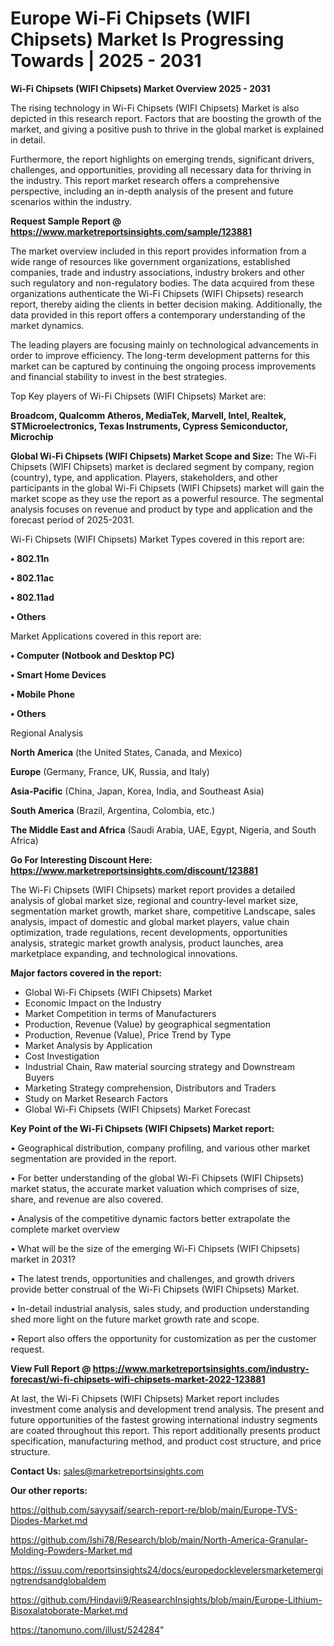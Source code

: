 # Europe Wi-Fi Chipsets (WIFI Chipsets) Market Is Progressing Towards | 2025 - 2031

<Strong> Wi-Fi Chipsets (WIFI Chipsets) Market Overview 2025 - 2031</strong>

The rising technology in Wi-Fi Chipsets (WIFI Chipsets) Market is also depicted in this research report. Factors that are boosting the growth of the market, and giving a positive push to thrive in the global market is explained in detail.

Furthermore, the report highlights on emerging trends, significant drivers, challenges, and opportunities, providing all necessary data for thriving in the industry. This report market research offers a comprehensive perspective, including an in-depth analysis of the present and future scenarios within the industry.

<strong>Request Sample Report @ <a href=https://www.marketreportsinsights.com/sample/123881>https://www.marketreportsinsights.com/sample/123881</a></strong>

The market overview included in this report provides information from a wide range of resources like government organizations, established companies, trade and industry associations, industry brokers and other such regulatory and non-regulatory bodies. The data acquired from these organizations authenticate the Wi-Fi Chipsets (WIFI Chipsets) research report, thereby aiding the clients in better decision making. Additionally, the data provided in this report offers a contemporary understanding of the market dynamics.

The leading players are focusing mainly on technological advancements in order to improve efficiency. The long-term development patterns for this market can be captured by continuing the ongoing process improvements and financial stability to invest in the best strategies.

Top Key players of Wi-Fi Chipsets (WIFI Chipsets) Market are:

<strong>Broadcom, Qualcomm Atheros, MediaTek, Marvell, Intel, Realtek, STMicroelectronics, Texas Instruments, Cypress Semiconductor, Microchip</strong>

<strong><b>Global Wi-Fi Chipsets (WIFI Chipsets) Market Scope and Size:</b></strong>
The Wi-Fi Chipsets (WIFI Chipsets) market is declared segment by company, region (country), type, and application. Players, stakeholders, and other participants in the global Wi-Fi Chipsets (WIFI Chipsets) market will gain the market scope as they use the report as a powerful resource. The segmental analysis focuses on revenue and product by type and application and the forecast period of 2025-2031.

Wi-Fi Chipsets (WIFI Chipsets) Market Types covered in this report are:

<strong>• 802.11n

• 802.11ac

• 802.11ad

• Others</strong>

Market Applications covered in this report are:

<strong>• Computer (Notbook and Desktop PC)

• Smart Home Devices

• Mobile Phone

• Others</strong> 

Regional Analysis

<strong>North America</strong> (the United States, Canada, and Mexico)

<strong>Europe</strong> (Germany, France, UK, Russia, and Italy)

<strong>Asia-Pacific</strong> (China, Japan, Korea, India, and Southeast Asia)

<strong>South America</strong> (Brazil, Argentina, Colombia, etc.)

<strong>The Middle East and Africa</strong> (Saudi Arabia, UAE, Egypt, Nigeria, and South Africa)

<strong>Go For Interesting Discount Here: <a href=https://www.marketreportsinsights.com/discount/123881>https://www.marketreportsinsights.com/discount/123881</a></strong>

The Wi-Fi Chipsets (WIFI Chipsets) market report provides a detailed analysis of global market size, regional and country-level market size, segmentation market growth, market share, competitive Landscape, sales analysis, impact of domestic and global market players, value chain optimization, trade regulations, recent developments, opportunities analysis, strategic market growth analysis, product launches, area marketplace expanding, and technological innovations.

<strong><b>Major factors covered in the report:</b></strong>
<ul>
  <li>Global Wi-Fi Chipsets (WIFI Chipsets) Market </li>
  <li>Economic Impact on the Industry</li>
  <li>Market Competition in terms of Manufacturers</li>
  <li>Production, Revenue (Value) by geographical segmentation</li>
  <li>Production, Revenue (Value), Price Trend by Type</li>
  <li>Market Analysis by Application</li>
  <li>Cost Investigation</li>
  <li>Industrial Chain, Raw material sourcing strategy and Downstream Buyers</li>
  <li>Marketing Strategy comprehension, Distributors and Traders</li>
  <li>Study on Market Research Factors</li>
  <li>Global Wi-Fi Chipsets (WIFI Chipsets) Market Forecast</li>
</ul>

<strong><b>Key Point of the Wi-Fi Chipsets (WIFI Chipsets) Market report:</b></strong>

• Geographical distribution, company profiling, and various other market segmentation are provided in the report.

• For better understanding of the global Wi-Fi Chipsets (WIFI Chipsets) market status, the accurate market valuation which comprises of size, share, and revenue are also covered.

• Analysis of the competitive dynamic factors better extrapolate the complete market overview

• What will be the size of the emerging Wi-Fi Chipsets (WIFI Chipsets) market in 2031?

• The latest trends, opportunities and challenges, and growth drivers provide better construal of the Wi-Fi Chipsets (WIFI Chipsets) Market.

• In-detail industrial analysis, sales study, and production understanding shed more light on the future market growth rate and scope.

• Report also offers the opportunity for customization as per the customer request.

<strong><b>View Full Report @ <a href=https://www.marketreportsinsights.com/industry-forecast/wi-fi-chipsets-wifi-chipsets-market-2022-123881>https://www.marketreportsinsights.com/industry-forecast/wi-fi-chipsets-wifi-chipsets-market-2022-123881</a></b></strong>


At last, the Wi-Fi Chipsets (WIFI Chipsets) Market report includes investment come analysis and development trend analysis. The present and future opportunities of the fastest growing international industry segments are coated throughout this report. This report additionally presents product specification, manufacturing method, and product cost structure, and price structure.

<strong>Contact Us:</strong>
sales@marketreportsinsights.com

<strong>Our other reports:</strong>

<a href=https://github.com/sayysaif/search-report-re/blob/main/Europe-TVS-Diodes-Market.md>https://github.com/sayysaif/search-report-re/blob/main/Europe-TVS-Diodes-Market.md</a>

<a href=https://github.com/Ishi78/Research/blob/main/North-America-Granular-Molding-Powders-Market.md>https://github.com/Ishi78/Research/blob/main/North-America-Granular-Molding-Powders-Market.md</a>

<a href=https://issuu.com/reportsinsights24/docs/europedocklevelersmarketemergingtrendsandglobaldem>https://issuu.com/reportsinsights24/docs/europedocklevelersmarketemergingtrendsandglobaldem</a>

<a href=https://github.com/Hindavii9/ReasearchInsights/blob/main/Europe-Lithium-Bisoxalatoborate-Market.md>https://github.com/Hindavii9/ReasearchInsights/blob/main/Europe-Lithium-Bisoxalatoborate-Market.md</a>

<a href=https://tanomuno.com/illust/524284>https://tanomuno.com/illust/524284</a>"
